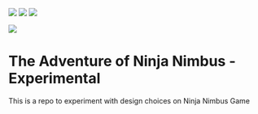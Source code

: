 ![](https://img.shields.io/badge/Xcode-007ACC?style=for-the-badge&logo=Xcode&logoColor=white)
![](https://img.shields.io/badge/Swift-FA7343?style=for-the-badge&logo=swift&logoColor=white)
![](https://img.shields.io/badge/Unity-100000?style=for-the-badge&logo=unity&logoColor=white)

![](https://img.shields.io/badge/docs-stable-green)
# The Adventure of Ninja Nimbus - Experimental

This is a repo to experiment with design choices on Ninja Nimbus Game
